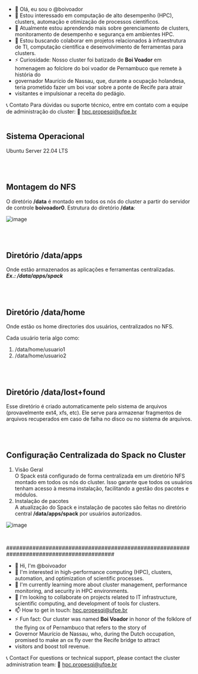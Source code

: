- 👋 Olá, eu sou o @boivoador
- 👀 Estou interessado em computação de alto desempenho (HPC), clusters, automação e otimização de processos científicos.
- 🌱 Atualmente estou aprendendo mais sobre gerenciamento de clusters, monitoramento de desempenho e segurança em ambientes HPC.
- 💞️ Estou buscando colaborar em projetos relacionados à infraestrutura de TI, computação científica e desenvolvimento de ferramentas para clusters.
- ⚡ Curiosidade: Nosso cluster foi batizado de **Boi Voador** em homenagem ao folclore do boi voador de Pernambuco que remete à história do
- governador Maurício de Nassau, que, durante a ocupação holandesa, teria prometido fazer um boi voar sobre a ponte de Recife para atrair
- visitantes e impulsionar a receita do pedágio.


📞 Contato
Para dúvidas ou suporte técnico, entre em contato com a equipe de administração do cluster:
📧 hpc.propesqi@ufpe.br
<br><br>
<h2>Sistema Operacional</h2>
Ubuntu Server 22.04 LTS

<br><br>

<h2>Montagem do NFS</h2>
O diretório <strong>/data</strong> é montado em todos os nós do cluster a partir do servidor de controle <strong>boivoador0</strong>.
Estrutura do diretório <strong>/data</strong>:
<br>

![image](https://github.com/user-attachments/assets/224db0ee-039c-4958-98b2-e70a67ebef46)

<br><br>

<h2>Diretório /data/apps</h2>
Onde estão armazenados as aplicações e ferramentas centralizadas.
<br>
<i><strong>Ex.: /data/apps/spack</strong></i>

<br><br>

<h2>Diretório /data/home</h2>
<p>Onde estão os home directories dos usuários, centralizados no NFS.</p>

Cada usuário teria algo como:
1. /data/home/usuario1
2. /data/home/usuario2

<br><br>

<h2>Diretório /data/lost+found</h2>
Esse diretório é criado automaticamente pelo sistema de arquivos (provavelmente ext4, xfs, etc). Ele serve para armazenar fragmentos de arquivos recuperados em caso de falha no disco ou no sistema de arquivos.

<br><br>

<h2>Configuração Centralizada do Spack no Cluster</h2>

1. Visão Geral <br>
O Spack está configurado de forma centralizada em um diretório NFS montado em todos os nós do cluster. Isso garante que todos os usuários tenham acesso à mesma instalação, facilitando a gestão dos pacotes e módulos.
3. Instalação de pacotes <br>
A atualização do Spack e instalação de pacotes são feitas no diretório central <strong>/data/apps/spack</strong> por usuários autorizados.

![image](https://github.com/user-attachments/assets/055b0094-3112-4fb9-bae4-5139879897a0)

<br>

#########################################################################################

- 👋 Hi, I'm @boivoador
- 👀 I'm interested in high-performance computing (HPC), clusters, automation, and optimization of scientific processes.
- 🌱 I'm currently learning more about cluster management, performance monitoring, and security in HPC environments.
- 💞️ I'm looking to collaborate on projects related to IT infrastructure, scientific computing, and development of tools for clusters.
- 📫 How to get in touch: hpc.propesqi@ufpe.br
- ⚡ Fun fact: Our cluster was named **Boi Voador** in honor of the folklore of the flying ox of Pernambuco that refers to the story of
- Governor Maurício de Nassau, who, during the Dutch occupation, promised to make an ox fly over the Recife bridge to attract
- visitors and boost toll revenue.


📞 Contact
For questions or technical support, please contact the cluster administration team:
📧 hpc.propesqi@ufpe.br
